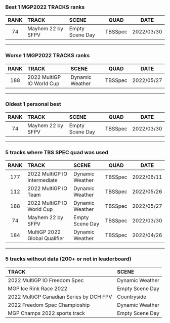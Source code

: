 ### Best 1 MGP2022 TRACKS ranks
|RANK|TRACK|SCENE|QUAD|DATE|
|:---:|:---|:---|:---:|:---:|
|74|Mayhem 22 by SFPV|Empty Scene Day|TBSSpec|2022/03/30|
---
### Worse 1 MGP2022 TRACKS ranks
|RANK|TRACK|SCENE|QUAD|DATE|
|:---:|:---|:---|:---:|:---:|
|188|2022 MultiGP IO World Cup|Dynamic Weather|TBSSpec|2022/05/27|
---
### Oldest 1 personal best
|RANK|TRACK|SCENE|QUAD|DATE|
|:---:|:---|:---|:---:|:---:|
|74|Mayhem 22 by SFPV|Empty Scene Day|TBSSpec|2022/03/30|
---
### 5 tracks where TBS SPEC quad was used
|RANK|TRACK|SCENE|QUAD|DATE|
|:---:|:---|:---|:---:|:---:|
|177|2022 MultiGP IO Intermediate|Dynamic Weather|TBSSpec|2022/06/11|
|112|2022 MultiGP IO Team|Dynamic Weather|TBSSpec|2022/05/26|
|188|2022 MultiGP IO World Cup|Dynamic Weather|TBSSpec|2022/05/27|
|74|Mayhem 22 by SFPV|Empty Scene Day|TBSSpec|2022/03/30|
|184|MultiGP 2022 Global Qualifier|Dynamic Weather|TBSSpec|2022/04/26|
---
### 5 tracks without data (200+ or not in leaderboard)
|TRACK|SCENE|
|:---|:---|
|2022 MultiGP IO Freedom Spec|Dynamic Weather|
|MGP Ice Rink Race 2022|Empty Scene Day|
|2022 MultiGP Canadian Series by DCH FPV|Countryside|
|2022 Freedom Spec Champioship|Dynamic Weather|
|MGP Champs 2022 sports track|Empty Scene Day|
